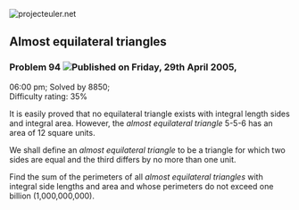 ![projecteuler.net](images/print_page_logo.png)

## Almost equilateral triangles

### Problem 94 ![](images/icon_info.png)Published on Friday, 29th April 2005,
06:00 pm; Solved by 8850;  
Difficulty rating: 35%

It is easily proved that no equilateral triangle exists with integral length
sides and integral area. However, the _almost equilateral triangle_ 5-5-6 has
an area of 12 square units.

We shall define an _almost equilateral triangle_ to be a triangle for which
two sides are equal and the third differs by no more than one unit.

Find the sum of the perimeters of all _almost equilateral triangles_ with
integral side lengths and area and whose perimeters do not exceed one billion
(1,000,000,000).

  
  

